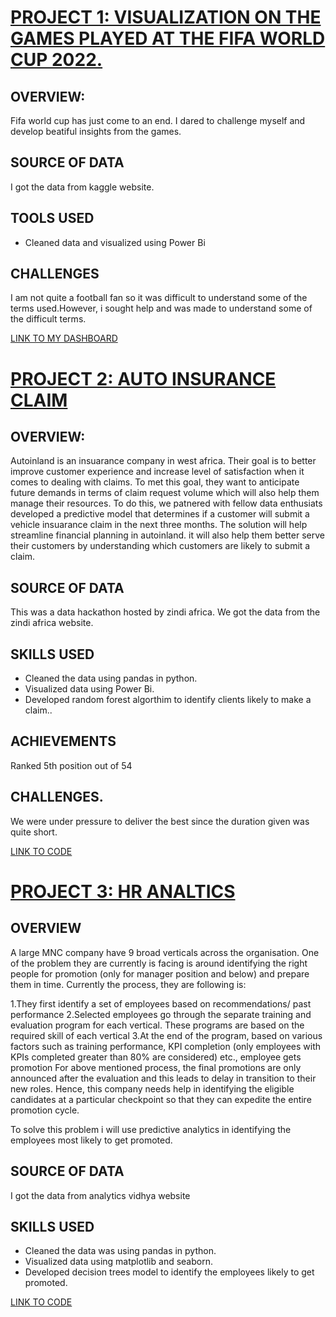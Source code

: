 # [PROJECT 1:  VISUALIZATION ON THE GAMES PLAYED AT THE FIFA WORLD CUP 2022.](https://github.com/trintambogo/portfolio/blob/main/README.md)


## OVERVIEW:
Fifa world cup has just come to an end. I dared to challenge myself and develop beatiful insights from the games.

## SOURCE OF DATA
I got the data from kaggle website.

## TOOLS USED
* Cleaned data and visualized using Power Bi

## CHALLENGES 
I am not quite a football fan so it was difficult to understand some of the terms used.However, i sought help and was made to understand some of the difficult terms.

[LINK TO MY DASHBOARD](https://github.com/trintambogo/fifa_world_cup_2022/blob/main/fifa2.pdf)

# [PROJECT 2: AUTO INSURANCE CLAIM](https://github.com/trintambogo/portfolio/blob/main/README.md)

## OVERVIEW:
Autoinland is an insuarance company in west africa. Their goal is to better improve customer experience and increase level of satisfaction when it comes to dealing with claims. To met this goal, they want to anticipate future demands in terms of claim request volume which will also help them manage their resources. To do this, we patnered with fellow data enthusiats developed a predictive model that determines if a customer will submit a vehicle insuarance claim in the next three months. The solution will help streamline financial planning in autoinland. it will also help them better serve their customers by understanding which customers are likely to submit a claim.

## SOURCE OF DATA
This was a data hackathon hosted by zindi africa. We got the data from the zindi africa website.

## SKILLS USED
* Cleaned the data using pandas in python.
* Visualized data using Power Bi.
* Developed random forest algorthim to identify clients likely to make a claim..

## ACHIEVEMENTS
Ranked 5th position out of 54

## CHALLENGES.
We were under pressure to deliver the best since the duration given was quite short.

[LINK TO CODE](https://github.com/trintambogo/portfolio/blob/main/Final%20Insuarance%20Claim%20(1).ipynb)

# [PROJECT 3: HR ANALTICS](https://github.com/trintambogo/portfolio/blob/main/README.md)

## OVERVIEW
A large MNC company have 9 broad verticals across the organisation. One of the problem they are currently is facing is around identifying the right people for promotion (only for manager position and below) and prepare them in time. Currently the process, they are following is:

1.They first identify a set of employees based on recommendations/ past performance
2.Selected employees go through the separate training and evaluation program for each vertical. These programs are based on the required skill of each vertical
3.At the end of the program, based on various factors such as training performance, KPI completion (only employees with KPIs completed greater than 80% are considered) etc., employee gets promotion
For above mentioned process, the final promotions are only announced after the evaluation and this leads to delay in transition to their new roles. Hence, this company needs help in identifying the eligible candidates at a particular checkpoint so that they can expedite the entire promotion cycle.

To solve this problem i will use predictive analytics in identifying the employees most likely to get promoted.

## SOURCE OF DATA
I got the data from analytics vidhya website

## SKILLS USED
* Cleaned the data was using pandas in python.
* Visualized data using matplotlib and seaborn. 
* Developed decision trees model to identify the employees likely to get promoted. 

[LINK TO CODE](https://github.com/trintambogo/portfolio/blob/main/HR%20Analytics%20(2).ipynb)




